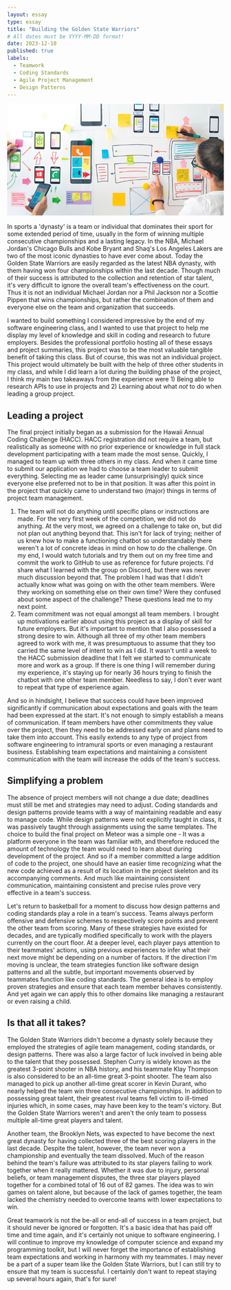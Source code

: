 ```yaml
---
layout: essay
type: essay
title: "Building the Golden State Warriors"
# All dates must be YYYY-MM-DD format!
date: 2023-12-10
published: true
labels:
  - Teamwork
  - Coding Standards
  - Agile Project Management
  - Design Patterns
---
```


<img class="image-fluid" src="../img/who-i-am-image.png">

In sports a 'dynasty' is a team or individual that dominates their sport for some extended period of time, usually in the form of winning multiple consecutive championships and a lasting legacy. In the NBA, Michael Jordan's Chicago Bulls and Kobe Bryant and Shaq's Los Angeles Lakers are two of the most iconic dynasties to have ever come about. Today the Golden State Warriors are easily regarded as the latest NBA dynasty, with them having won four championships within the last decade. Though much of their success is attributed to the collection and retention of star talent, it's very difficult to ignore the overall team's effectiveness on the court. Thus it is not an individual Michael Jordan nor a Phil Jackson nor a Scottie Pippen that wins championships, but rather the combination of them and everyone else on the team and organization that succeeds.

I wanted to build something I considered impressive by the end of my software engineering class, and I wanted to use that project to help me display my level of knowledge and skill in coding and research to future employers. Besides the professional portfolio hosting all of these essays and project summaries, this project was to be the most valuable tangible benefit of taking this class. But of course, this was not an individual project. This project would ultimately be built with the help of three other students in my class, and while I did learn a lot during the building phase of the project, I think my main two takeaways from the experience were 1) Being able to research APIs to use in projects and 2) Learning about what *not* to do when leading a group project.

## Leading a project

The final project initially began as a submission for the Hawaii Annual Coding Challenge (HACC). HACC registration did not require a team, but realistically as someone with no prior experience or knowledge in full stack development participating with a team made the most sense. Quickly, I managed to team up with three others in my class. And when it came time to submit our application we had to choose a team leader to submit everything. Selecting me as leader came (unsurprisingly) quick since everyone else preferred not to be in that position. It was after this point in the project that quickly came to understand two (major) things in terms of project team management. 

1. The team will not do anything until specific plans or instructions are made. For the very first week of the competition, we did not do anything. At the very most, we agreed on a challenge to take on, but did not plan out anything beyond that. This isn't for lack of trying; neither of us knew how to make a functioning chatbot so understandably there weren't a lot of concrete ideas in mind on how to do the challenge. On my end, I would watch tutorials and try them out on my free time and commit the work to GitHub to use as reference for future projects. I'd share what I learned with the group on Discord, but there was never much discussion beyond that. The problem I had was that I didn't actually know what was going on with the other team members. Were they working on something else on their own time? Were they confused about some aspect of the challenge? These questions lead me to my next point.
2. Team commitment was not equal amongst all team members. I brought up motivations earlier about using this project as a display of skill for future employers. But it's important to mention that I also possessed a strong desire to win. Although all three of my other team members agreed to work with me, it was presumptuous to assume that they too carried the same level of intent to win as I did. It wasn't until a week to the HACC submission deadline that I felt we started to communicate more and work as a group. If there is one thing I will remember during my experience, it's staying up for nearly 36 hours trying to finish the chatbot with one other team member. Needless to say, I don't ever want to repeat that type of experience again.

And so in hindsight, I believe that success could have been improved significantly if communication about expectations and goals with the team had been expressed at the start. It's not enough to simply establish a means of communication. If team members have other commitments they value over the project, then they need to be addressed early on and plans need to take them into account. This easily extends to any type of project from software engineering to intramural sports or even managing a restaurant business. Establishing team expectations and maintaining a consistent communication with the team will increase the odds of the team's success.

## Simplifying a problem

The absence of project members will not change a due date; deadlines must still be met and strategies may need to adjust. Coding standards and design patterns provide teams with a way of maintaining readable and easy to manage code. While design patterns were not explicitly taught in class, it was passively taught through assignments using the same templates. The choice to build the final project on Meteor was a simple one - It was a platform everyone in the team was familiar with, and therefore reduced the amount of technology the team would need to learn about during development of the project. And so if a member committed a large addition of code to the project, one should have an easier time recognizing what the new code achieved as a result of its location in the project skeleton and its accompanying comments. And much like maintaining consistent communication, maintaining consistent and precise rules prove very effective in a team's success.

Let's return to basketball for a moment to discuss how design patterns and coding standards play a role in a team's success. Teams always perform offensive and defensive schemes to respectively score points and prevent the other team from scoring. Many of these strategies have existed for decades, and are typically modified specifically to work with the players currently on the court floor. At a deeper level, each player pays attention to their teammates' actions, using previous experiences to infer what their next move might be depending on a number of factors. If the direction I'm moving is unclear, the team strategies function like software design patterns and all the subtle, but important movements observed by teammates function like coding standards. The general idea is to employ proven strategies and ensure that each team member behaves consistently. And yet again we can apply this to other domains like managing a restaurant or even raising a child.

## Is that all it takes?

The Golden State Warriors didn't become a dynasty solely because they employed the strategies of agile team management, coding standards, or design patterns. There was also a large factor of luck involved in being able to the talent that they possessed. Stephen Curry is widely known as the greatest 3-point shooter in NBA history, and his teammate Klay Thompson is also considered to be an all-time great 3-point shooter. The team also managed to pick up another all-time great scorer in Kevin Durant, who nearly helped the team win three consecutive championships. In addition to possessing great talent, their greatest rival teams fell victim to ill-timed injuries which, in some cases, may have been key to the team's victory. But the Golden State Warriors weren't and aren't the only team to possess multiple all-time great players and talent.

Another team, the Brooklyn Nets, was expected to have become the next great dynasty for having collected three of the best scoring players in the last decade. Despite the talent, however, the team never won a championship and eventually the team dissolved. Much of the reason behind the team's failure was attributed to its star players failing to work together when it really mattered. Whether it was due to injury, personal beliefs, or team management disputes, the three star players played together for a combined total of 16 out of 82 games. The idea was to win games on talent alone, but because of the lack of games together, the team lacked the chemistry needed to overcome teams with lower expectations to win.

Great teamwork is not the be-all or end-all of success in a team project, but it should never be ignored or forgotten. It's a basic idea that has paid off time and time again, and it's certainly not unique to software engineering. I will continue to improve my knowledge of computer science and expand my programming toolkit, but I will never forget the importance of establishing team expectations and working in harmony with my teammates. I may never be a part of a super team like the Golden State Warriors, but I can still try to ensure that my team is successful. I certainly don't want to repeat staying up several hours again, that's for sure! 
